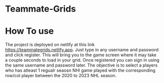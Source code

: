# Teammate-Grids

# How To use
The project is deployed on netlify at this link https://teammategrids.netlify.app. Just type in any username and password and click register. This will bring you to the game screen where it may take a couple seconds to load in your grid. Once registered you can sign in using the same username and password later.
The objective is to select a players who has atleast 1 regualr seaosn NHl game played with the corresponding row/col player between the 2020 to 2023 NHL season.

